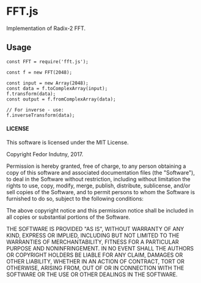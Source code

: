 # FFT.js

Implementation of Radix-2 FFT.

## Usage

```
const FFT = require('fft.js');

const f = new FFT(2048);

const input = new Array(2048);
const data = f.toComplexArray(input);
f.transform(data);
const output = f.fromComplexArray(data);

// For inverse - use:
f.inverseTransform(data);
```

#### LICENSE

This software is licensed under the MIT License.

Copyright Fedor Indutny, 2017.

Permission is hereby granted, free of charge, to any person obtaining a
copy of this software and associated documentation files (the
"Software"), to deal in the Software without restriction, including
without limitation the rights to use, copy, modify, merge, publish,
distribute, sublicense, and/or sell copies of the Software, and to permit
persons to whom the Software is furnished to do so, subject to the
following conditions:

The above copyright notice and this permission notice shall be included
in all copies or substantial portions of the Software.

THE SOFTWARE IS PROVIDED "AS IS", WITHOUT WARRANTY OF ANY KIND, EXPRESS
OR IMPLIED, INCLUDING BUT NOT LIMITED TO THE WARRANTIES OF
MERCHANTABILITY, FITNESS FOR A PARTICULAR PURPOSE AND NONINFRINGEMENT. IN
NO EVENT SHALL THE AUTHORS OR COPYRIGHT HOLDERS BE LIABLE FOR ANY CLAIM,
DAMAGES OR OTHER LIABILITY, WHETHER IN AN ACTION OF CONTRACT, TORT OR
OTHERWISE, ARISING FROM, OUT OF OR IN CONNECTION WITH THE SOFTWARE OR THE
USE OR OTHER DEALINGS IN THE SOFTWARE.
